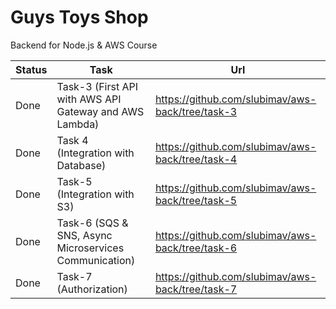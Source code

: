# Guys Toys Shop
Backend for Node.js &amp; AWS Course

Status | Task | Url
-----|-----|--------
Done | Task-3 (First API with AWS API Gateway and AWS Lambda) | https://github.com/slubimav/aws-back/tree/task-3
Done | Task 4 (Integration with Database) | https://github.com/slubimav/aws-back/tree/task-4
Done | Task-5 (Integration with S3) | https://github.com/slubimav/aws-back/tree/task-5
Done | Task-6 (SQS & SNS, Async Microservices Communication) | https://github.com/slubimav/aws-back/tree/task-6
Done | Task-7 (Authorization) | https://github.com/slubimav/aws-back/tree/task-7
